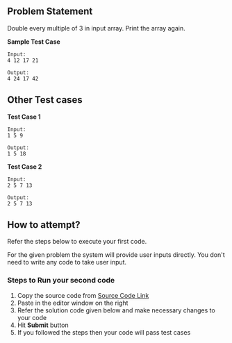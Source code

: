 ## Problem Statement
Double every multiple of 3 in input array. Print the array again.

**Sample Test Case**
```
Input:
4 12 17 21

Output:
4 24 17 42
```
## Other Test cases
**Test Case 1**
```
Input:
1 5 9

Output:
1 5 18
```
**Test Case 2**
```
Input:
2 5 7 13

Output:
2 5 7 13

```

## How to attempt?
Refer the steps below to execute your first code.

For the given problem the system will provide user inputs directly. You don't need to write any code to take user input.

### Steps to Run your second code
1. Copy the source code from [Source Code Link](https://raw.githubusercontent.com/Aartiarora22/Lab_assignments/main/Q6/T1/Main.java)
2. Paste in the editor window on the right
3. Refer the solution code given below and make necessary changes to your code
4. Hit **Submit** button
5. If you followed the steps then your code will pass test cases

